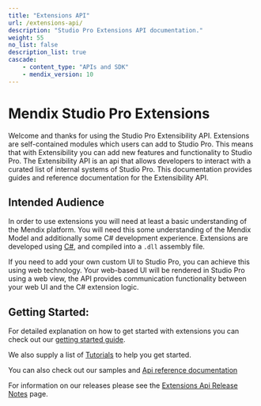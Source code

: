 ```yaml
---
title: "Extensions API"
url: /extensions-api/
description: "Studio Pro Extensions API documentation."
weight: 55
no_list: false
description_list: true
cascade:
    - content_type: "APIs and SDK"
    - mendix_version: 10
---
```


# Mendix Studio Pro Extensions

Welcome and thanks for using the Studio Pro Extensibility API.
Extensions are self-contained modules which users can add to Studio Pro. This means that with Extensibility you can add new features and functionality to Studio Pro. The Extensibility API is an api that allows developers to interact with a curated list of internal systems of Studio Pro. This documentation provides guides and reference documentation for the Extensibility API.

## Intended Audience

In order to use extensions you will need at least a basic understanding of the Mendix platform. You will need this some understanding of the Mendix Model and additionally some C# development experience.
Extensions are developed using [C#](https://docs.microsoft.com/en-us/dotnet/), and compiled into a `.dll` assembly file.

If you need to add your own custom UI to Studio Pro, you can achieve this using web technology.
Your web-based UI will be rendered in Studio Pro using a web view, the API provides communication functionality between your web UI and the C# extension logic.

## Getting Started:

For detailed explanation on how to get started with extensions you can check out our [getting started guide](getting_started/).

We also supply a list of [Tutorials](/extensions-api/tutorials/) to help you get started.

You can also check out our samples and [Api reference documentation](https://github.com/mendix/ExtensionAPI-Samples)

For information on our releases please see the [Extensions Api Release Notes](/extensions-api/release_notes/) page.